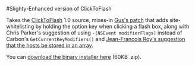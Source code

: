 #Slighty-Enhanced version of ClickToFlash

Takes the [ClickToFlash](http://code.google.com/p/clicktoflash/) 1.0 source, mixes-in [Gus's patch](http://code.google.com/p/clicktoflash/issues/detail?id=10) that adds site-whitelisting by holding the option key when clicking a flash box, along with Chris Parker's suggestion of using `-[NSEvent modifierFlags]` instead of Carbon's `GetCurrentKeyModifiers()` and [Jean-Francois Roy's suggestion that the hosts be stored in an array](https://twitter.com/jfroy/status/1150564777).

You can [download the binary installer here](http://s3.amazonaws.com/rentzsch/ClickToFlash%2Brentzsch-1.0.zip) (60KB .zip).